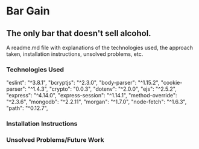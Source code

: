 # Bar Gain
## The only bar that doesn't sell alcohol.

A readme.md file with explanations of the technologies used, the approach taken, installation instructions, unsolved problems, etc.

### Technologies Used
"eslint": "^3.8.1",
"bcryptjs": "^2.3.0",
"body-parser": "^1.15.2",
"cookie-parser": "^1.4.3",
"crypto": "0.0.3",
"dotenv": "^2.0.0",
"ejs": "^2.5.2",
"express": "^4.14.0",
"express-session": "^1.14.1",
"method-override": "^2.3.6",
"mongodb": "^2.2.11",
"morgan": "^1.7.0",
"node-fetch": "^1.6.3",
"path": "^0.12.7",

### Installation Instructions

### Unsolved Problems/Future Work
